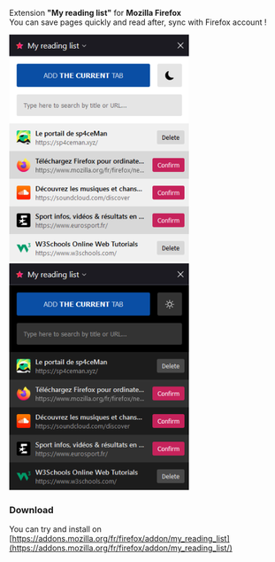 Extension **"My reading list"** for **Mozilla Firefox**  
You can save pages quickly and read after, sync with Firefox account !

<img src="screenshots/readingList_white.png" width="325"> <img src="screenshots/readingList_black.png" width="325">

### Download
You can try and install on [https://addons.mozilla.org/fr/firefox/addon/my_reading_list](https://addons.mozilla.org/fr/firefox/addon/my_reading_list/)
